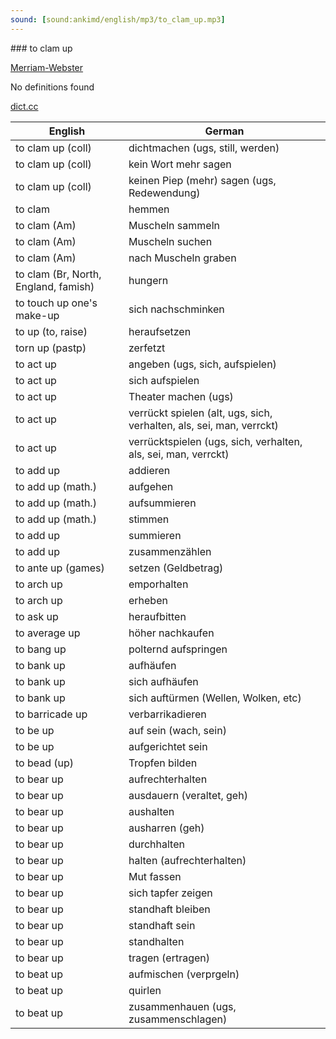 ```yaml
---
sound: [sound:ankimd/english/mp3/to_clam_up.mp3]
---
```


\### to clam up

[Merriam-Webster](https://www.merriam-webster.com/dictionary/to+clam+up)

No definitions found

[dict.cc](https://www.dict.cc/to+clam+up)

| English        | German       |
| -------------- | ------------ |
| to clam up (coll) | dichtmachen (ugs, still, werden) |
| to clam up (coll) | kein Wort mehr sagen |
| to clam up (coll) | keinen Piep (mehr) sagen (ugs, Redewendung) |
| to clam | hemmen |
| to clam (Am) | Muscheln sammeln |
| to clam (Am) | Muscheln suchen |
| to clam (Am) | nach Muscheln graben |
| to clam (Br, North, England, famish) | hungern |
| to touch up one's make-up | sich nachschminken |
| to up (to, raise) | heraufsetzen |
| torn up (pastp) | zerfetzt |
| to act up | angeben (ugs, sich, aufspielen) |
| to act up | sich aufspielen |
| to act up | Theater machen (ugs) |
| to act up | verrückt spielen (alt, ugs, sich, verhalten, als, sei, man, verrckt) |
| to act up | verrücktspielen (ugs, sich, verhalten, als, sei, man, verrckt) |
| to add up | addieren |
| to add up (math.) | aufgehen |
| to add up (math.) | aufsummieren |
| to add up (math.) | stimmen |
| to add up | summieren |
| to add up | zusammenzählen |
| to ante up (games) | setzen (Geldbetrag) |
| to arch up | emporhalten |
| to arch up | erheben |
| to ask up | heraufbitten |
| to average up | höher nachkaufen |
| to bang up | polternd aufspringen |
| to bank up | aufhäufen |
| to bank up | sich aufhäufen |
| to bank up | sich auftürmen (Wellen, Wolken, etc) |
| to barricade up | verbarrikadieren |
| to be up | auf sein (wach, sein) |
| to be up | aufgerichtet sein |
| to bead (up) | Tropfen bilden |
| to bear up | aufrechterhalten |
| to bear up | ausdauern (veraltet, geh) |
| to bear up | aushalten |
| to bear up | ausharren (geh) |
| to bear up | durchhalten |
| to bear up | halten (aufrechterhalten) |
| to bear up | Mut fassen |
| to bear up | sich tapfer zeigen |
| to bear up | standhaft bleiben |
| to bear up | standhaft sein |
| to bear up | standhalten |
| to bear up | tragen (ertragen) |
| to beat up | aufmischen (verprgeln) |
| to beat up | quirlen |
| to beat up | zusammenhauen (ugs, zusammenschlagen) |
